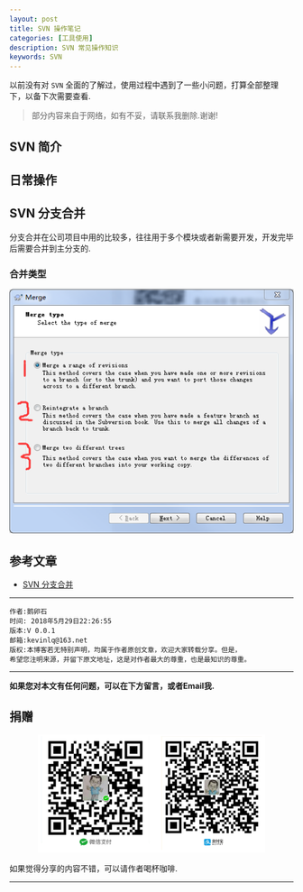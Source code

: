 ```yaml
---
layout: post
title: SVN 操作笔记
categories: [工具使用]
description: SVN 常见操作知识
keywords: SVN
---
```


以前没有对 `SVN` 全面的了解过，使用过程中遇到了一些小问题，打算全部整理下，以备下次需要查看.

>部分内容来自于网络，如有不妥，请联系我删除.谢谢!

## SVN 简介


## 日常操作


## SVN 分支合并

分支合并在公司项目中用的比较多，往往用于多个模块或者新需要开发，开发完毕后需要合并到主分支的.



### 合并类型

![合并类型](/res/img/blog/tools/SVN/merge_type.png)


## 参考文章

- [SVN 分支合并](https://blog.csdn.net/eggcalm/article/details/6606520)




******

    作者:鹅卵石
    时间: 2018年5月29日22:26:55
    版本:V 0.0.1
    邮箱:kevinlq@163.net
	版权:本博客若无特别声明，均属于作者原创文章，欢迎大家转载分享。但是，
	希望您注明来源，并留下原文地址，这是对作者最大的尊重，也是最知识的尊重。

<!-- more -->


---

**如果您对本文有任何问题，可以在下方留言，或者Email我.**

## 捐赠

<center>
<img src="/res/img/myCode.png" width="80%" height="80%" />
</center>

如果觉得分享的内容不错，可以请作者喝杯咖啡.

---
